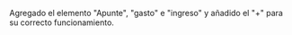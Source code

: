 Agregado el elemento "Apunte", "gasto" e "ingreso" y añadido el "+" para su correcto funcionamiento.